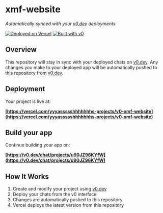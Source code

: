 # xmf-website

*Automatically synced with your [v0.dev](https://v0.dev) deployments*

[![Deployed on Vercel](https://img.shields.io/badge/Deployed%20on-Vercel-black?style=for-the-badge&logo=vercel)](https://vercel.com/yyyassssshhhhhhhs-projects/v0-xmf-website)
[![Built with v0](https://img.shields.io/badge/Built%20with-v0.dev-black?style=for-the-badge)](https://v0.dev/chat/projects/u90JZ96KYfW)

## Overview

This repository will stay in sync with your deployed chats on [v0.dev](https://v0.dev).
Any changes you make to your deployed app will be automatically pushed to this repository from [v0.dev](https://v0.dev).

## Deployment

Your project is live at:

**[https://vercel.com/yyyassssshhhhhhhs-projects/v0-xmf-website](https://vercel.com/yyyassssshhhhhhhs-projects/v0-xmf-website)**

## Build your app

Continue building your app on:

**[https://v0.dev/chat/projects/u90JZ96KYfW](https://v0.dev/chat/projects/u90JZ96KYfW)**

## How It Works

1. Create and modify your project using [v0.dev](https://v0.dev)
2. Deploy your chats from the v0 interface
3. Changes are automatically pushed to this repository
4. Vercel deploys the latest version from this repository